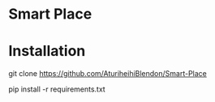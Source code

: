 # Smart Place

# Installation

git clone <https://github.com/AturiheihiBlendon/Smart-Place>

pip install -r requirements.txt